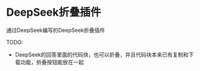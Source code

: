 # DeepSeek折叠插件

通过DeepSeek编写的DeepSeek折叠插件

TODO:
- DeepSeek的回答里面的代码快，也可以折叠，并且代码块本来已有复制和下载功能，折叠按钮能放在一起